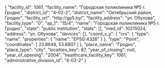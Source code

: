 {
    "facility_id": 1061,
    "facility_name": "Городская поликлиника №5 г. Гродно",
    "district_id": "4-02-2",
    "district_name": "Октябрьский район, Гродно",
    "facility_url": "http:\/\/gp5.by\/",
    "facility_address": "ул. Обухова",
    "facility_type": "0",
    "ap_1": "15\/4",
    "name": "Городская поликлиника №5 г. Гродно",
    "state": "public institution",
    "stats": [],
    "med_id": 10215024,
    "address": "ул. Обухова",
    "devices": [],
    "coord_x_y": {
        "crs": {
            "type": "name",
            "properties": {
                "name": "EPSG:4326"
            }
        },
        "type": "Point",
        "coordinates": [
            23.8648,
            53.6807
        ]
    },
    "place_name": "Гродно",
    "place_type": "city",
    "localties_key": 87,
    "year_of_closing": null,
    "year_of_opening": "2004",
    "healthcare_facility_key": 1061,
    "administrative_division_id": "4-02-2"
}